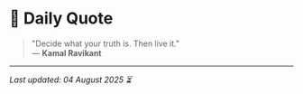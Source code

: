 # 📜 Daily Quote

> "Decide what your truth is. Then live it."  
> — **Kamal Ravikant**

---

_Last updated: 04 August 2025 ⏳_
